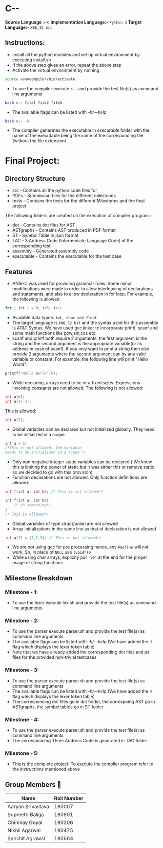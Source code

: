 # C--

**Source Language :-** `C`
**Implementation Language:-** `Python 3`
**Target Language:-** `X86_32 bit`

## Instructions:
* Install all the python modules and set up virtual environment by executing install.sh
* If the above step gives an error, repeat the above step
* Activate the virtual environment by running: 
```bash
source venvcompiler/bin/activate
```
* To use the compiler execute `c--` and provide the test file(s) as command line arguments
```bash
bash c-- file1 file2 file3
```
* The available flags can be listed with *-h/--help*
```bash
bash c-- -h
```
* The compiler generates the executable in *executable* folder with the name of the executable being the name of the corresponding file (without the file extension)
# Final Project:
## Directory Structure
* src - Contains all the python code files for
* PDFs - Submission files for the different milestones
* tests - Contains the tests for the different Milestones and the final project

The following folders are created on the execution of compiler program :

* dot - Contains dot files for AST
* ASTgraphs - Contains AST produced in PDF format
* ST - Symbol Table in json format
* TAC - 3 Address Code (Intermediate Language Code) of the corresponding test
* assembly - Generated assembly code
* executable - Contains the executable for the test case


## Features
* ANSI-C was used for providing grammar rules. Some minor modifications were made in order to allow interleaving of declarations and statements, and also to allow declaration in for loop. For example, the following is allowed:
```c
for ( int i = 0; i<5; i++)
```
* Available data types:  `int, char and float`
* The target language is `X86_32 bit` and the syntax used for this assembly is AT&T Syntax. We have used gcc linker to incorporate printf, scanf and some math functions like pow,sin,cos etc.
* scanf and printf both require 2 arguments, the first argument is the string and the second argument is the appropriate variable(or its address in case of scanf). If you only want to print a string then also provide 2 arguments where the second argument can by any valid variable or constant. For example, the following line will print "Hello World":
```c
printf("Hello World",0);
```
* While declaring, arrays need to be of a fixed sizes. Expressions involving constants are not allowed. The following is not allowed:
```c
int a[n];
int a[2+ 3];
```
This is allowed:
```c
int a[5];
```
* Global variables can be declared but not initialized globally. They need to be initialized in a scope
```c
int a = 5; 
/*This is not allowed, the variable 
needs to be initialized in a scope */
```
* Only non negative integer static variables can be declared ( We know this is limiting the power of static but it was either this or remove static so we decided to go with this provision)
* Function declarations are not allowed. Only function definitions are allowed:
```c
int f(int a, int b); /* This is not allowed*/

int f(int a, int b){
    /* do something*/
}
/* This is allowed*/
```
* Global variables of type struct/union are not allowed
* Array initializations in the same line as that of declaration is not allowed
```c
int a[3] = {1,2,3}; /* This is not allowed*/
```
* We are not using gcc for pre processing hence, any `#define` will not work. So, in place of `NULL` use `(void*)0`
* While using char arrays, explicity put `'\0'` at the end for the proper usage of string functions

## Milestone Breakdown
### Milestone - 1:
* To use the lexer execute lex.sh and provide the test file(s) as command line arguments

### Milestone - 2:
* To use the parser execute parser.sh and provide the test file(s) as command line arguments
* The available flags can be listed with *-h/--help* (We have added the -l flag which displays the lexer token table)
* Note that we have already added the corresponding dot files and ps files for the provided non-trivial testcases

### Milestone - 3:
* To use the parser execute parser.sh and provide the test file(s) as command line arguments
* The available flags can be listed with *-h/--help* (We have added the -l flag which displays the lexer token table)
* The corresponding dot files go in dot folder, the correspoing AST go in ASTgraphs, the symbol tables go in ST folder
### Milestone - 4:
* To use the parser execute parser.sh and provide the test file(s) as command line arguments
* The corresponding Three Address Code is generated in TAC folder
### Milestone - 5:
* This is the complete project. To execute the compiler program refer to the *Instructions* mentioned above

## Group Members :boy:

| Name | Roll Number |
| ----------- | ------- |
| Aaryan Srivastava | 180007 |
| Supreeth Baliga | 180801 |
| Chinmay Goyal | 180206 |
| Nikhil Agarwal | 180475 |
| Sanchit Agrawal | 180664 | 
